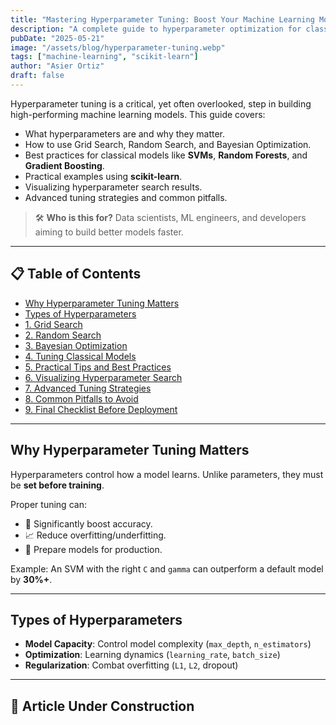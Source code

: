 ```yaml
---
title: "Mastering Hyperparameter Tuning: Boost Your Machine Learning Models"
description: "A complete guide to hyperparameter optimization for classical models like SVMs, Random Forests, and Gradient Boosting. Learn Grid Search, Random Search, Bayesian Optimization, and practical tips."
pubDate: "2025-05-21"
image: "/assets/blog/hyperparameter-tuning.webp"
tags: ["machine-learning", "scikit-learn"]
author: "Asier Ortiz"
draft: false
---
```


[//]: # (# Mastering Hyperparameter Tuning: Boost Your Machine Learning Models)

Hyperparameter tuning is a critical, yet often overlooked, step in building high-performing machine learning models.
This guide covers:

- What hyperparameters are and why they matter.
- How to use Grid Search, Random Search, and Bayesian Optimization.
- Best practices for classical models like **SVMs**, **Random Forests**, and **Gradient Boosting**.
- Practical examples using **scikit-learn**.
- Visualizing hyperparameter search results.
- Advanced tuning strategies and common pitfalls.

> 🛠️ **Who is this for?**
> Data scientists, ML engineers, and developers aiming to build better models faster.

---

## 📋 Table of Contents

<div class="not-prose mb-8 rounded-lg border border-base-700 bg-base-900 p-4">
<ul class="flex flex-col gap-2">
<li><a href="#why-hyperparameter-tuning-matters" class="text-base-300 hover:text-primary-400 transition-colors duration-300">Why Hyperparameter Tuning Matters</a></li>
<li><a href="#types-of-hyperparameters" class="text-base-300 hover:text-primary-400 transition-colors duration-300">Types of Hyperparameters</a></li>
<li><a href="#1-grid-search" class="text-base-300 hover:text-primary-400 transition-colors duration-300">1. Grid Search</a></li>
<li><a href="#2-random-search" class="text-base-300 hover:text-primary-400 transition-colors duration-300">2. Random Search</a></li>
<li><a href="#3-bayesian-optimization" class="text-base-300 hover:text-primary-400 transition-colors duration-300">3. Bayesian Optimization</a></li>
<li><a href="#4-tuning-classical-models" class="text-base-300 hover:text-primary-400 transition-colors duration-300">4. Tuning Classical Models</a></li>
<li><a href="#5-practical-tips" class="text-base-300 hover:text-primary-400 transition-colors duration-300">5. Practical Tips and Best Practices</a></li>
<li><a href="#6-visualizing-hyperparameter-search" class="text-base-300 hover:text-primary-400 transition-colors duration-300">6. Visualizing Hyperparameter Search</a></li>
<li><a href="#7-advanced-tuning-strategies" class="text-base-300 hover:text-primary-400 transition-colors duration-300">7. Advanced Tuning Strategies</a></li>
<li><a href="#8-common-pitfalls-to-avoid" class="text-base-300 hover:text-primary-400 transition-colors duration-300">8. Common Pitfalls to Avoid</a></li>
<li><a href="#9-final-checklist-before-deployment" class="text-base-300 hover:text-primary-400 transition-colors duration-300">9. Final Checklist Before Deployment</a></li>
</ul>
</div>

---

## Why Hyperparameter Tuning Matters

Hyperparameters control how a model learns. Unlike parameters, they must be **set before training**.

Proper tuning can:

- 🌟 Significantly boost accuracy.
- 📈 Reduce overfitting/underfitting.
- 🚀 Prepare models for production.

Example: An SVM with the right `C` and `gamma` can outperform a default model by **30%+**.

---

## Types of Hyperparameters

- **Model Capacity**: Control model complexity (`max_depth`, `n_estimators`)
- **Optimization**: Learning dynamics (`learning_rate`, `batch_size`)
- **Regularization**: Combat overfitting (`L1`, `L2`, dropout)

---

## 🚧 Article Under Construction
